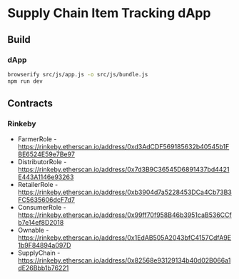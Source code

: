 # Supply Chain Item Tracking dApp

## Build

### dApp

```bash
browserify src/js/app.js -o src/js/bundle.js
npm run dev
```

## Contracts

### Rinkeby

- FarmerRole - <https://rinkeby.etherscan.io/address/0xd3AdCDF569185632b40545b1FBE6524E59e7Be97>
- DistributorRole - <https://rinkeby.etherscan.io/address/0x7d3B9C36545D6891437bd4421E443A1146e93263>
- RetailerRole - <https://rinkeby.etherscan.io/address/0xb3904d7a5228453DCa4Cb73B3FC5635606dcF7d7>
- ConsumerRole - <https://rinkeby.etherscan.io/address/0x99ff70f958B46b3951caB536CCfb7e14ef8D2018>
- Ownable - <https://rinkeby.etherscan.io/address/0x1EdAB505A2043bfC4157CdfA9E1b9F84894a097D>
- SupplyChain - <https://rinkeby.etherscan.io/address/0x82568e93129134b40d02B066a1dE26Bbb1b76221>
